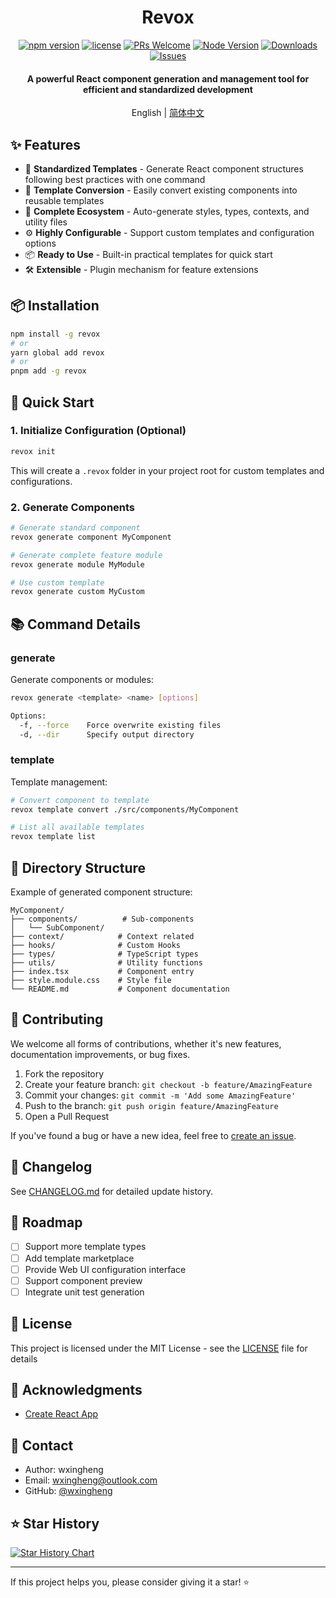 <div align="center">

# Revox

[![npm version](https://img.shields.io/npm/v/revox.svg)](https://www.npmjs.com/package/revox)
[![license](https://img.shields.io/npm/l/revox.svg)](https://github.com/wxingheng/revox/blob/main/LICENSE)
[![PRs Welcome](https://img.shields.io/badge/PRs-welcome-brightgreen.svg)](#contributing)
[![Node Version](https://img.shields.io/node/v/revox.svg)](https://nodejs.org)
[![Downloads](https://img.shields.io/npm/dm/revox.svg)](https://www.npmjs.com/package/revox)
[![Issues](https://img.shields.io/github/issues/wxingheng/revox.svg)](https://github.com/wxingheng/revox/issues)

<h4>A powerful React component generation and management tool for efficient and standardized development</h4>

English | [简体中文](./README.md)

</div>

## ✨ Features

- 🎯 **Standardized Templates** - Generate React component structures following best practices with one command
- 🔄 **Template Conversion** - Easily convert existing components into reusable templates
- 🎨 **Complete Ecosystem** - Auto-generate styles, types, contexts, and utility files
- ⚙️ **Highly Configurable** - Support custom templates and configuration options
- 📦 **Ready to Use** - Built-in practical templates for quick start
- 🛠 **Extensible** - Plugin mechanism for feature extensions

## 📦 Installation

```bash
npm install -g revox
# or
yarn global add revox
# or
pnpm add -g revox
```

## 🚀 Quick Start

### 1. Initialize Configuration (Optional)

```bash
revox init
```

This will create a `.revox` folder in your project root for custom templates and configurations.

### 2. Generate Components

```bash
# Generate standard component
revox generate component MyComponent

# Generate complete feature module
revox generate module MyModule

# Use custom template
revox generate custom MyCustom
```

## 📚 Command Details

### generate

Generate components or modules:

```bash
revox generate <template> <name> [options]

Options:
  -f, --force    Force overwrite existing files
  -d, --dir      Specify output directory
```

### template

Template management:

```bash
# Convert component to template
revox template convert ./src/components/MyComponent

# List all available templates
revox template list
```

## 📁 Directory Structure

Example of generated component structure:

```
MyComponent/
├── components/          # Sub-components
│   └── SubComponent/     
├── context/            # Context related
├── hooks/              # Custom Hooks
├── types/              # TypeScript types
├── utils/              # Utility functions
├── index.tsx           # Component entry
├── style.module.css    # Style file
└── README.md           # Component documentation
```

## 🤝 Contributing

We welcome all forms of contributions, whether it's new features, documentation improvements, or bug fixes.

1. Fork the repository
2. Create your feature branch: `git checkout -b feature/AmazingFeature`
3. Commit your changes: `git commit -m 'Add some AmazingFeature'`
4. Push to the branch: `git push origin feature/AmazingFeature`
5. Open a Pull Request

If you've found a bug or have a new idea, feel free to [create an issue](https://github.com/wxingheng/revox/issues).

## 📝 Changelog

See [CHANGELOG.md](./CHANGELOG.md) for detailed update history.

## 🎯 Roadmap

- [ ] Support more template types
- [ ] Add template marketplace
- [ ] Provide Web UI configuration interface
- [ ] Support component preview
- [ ] Integrate unit test generation

## 📄 License

This project is licensed under the MIT License - see the [LICENSE](LICENSE) file for details

## 🙏 Acknowledgments

- [Create React App](https://github.com/facebook/create-react-app)

## 📮 Contact

- Author: wxingheng
- Email: [wxingheng@outlook.com](mailto:wxingheng@outlook.com)
- GitHub: [@wxingheng](https://github.com/wxingheng)

## ⭐️ Star History

[![Star History Chart](https://api.star-history.com/svg?repos=wxingheng/revox&type=Date)](https://star-history.com/#wxingheng/revox&Date)

---

If this project helps you, please consider giving it a star! ⭐️ 